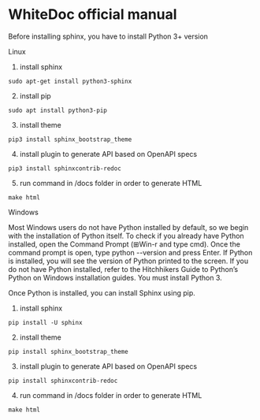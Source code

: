 # WhiteDoc official manual 

Before installing sphinx, you have to install Python 3+ version

Linux

1. install sphinx
   
`sudo apt-get install python3-sphinx`

2. install pip

`sudo apt install python3-pip`

3. install theme

`pip3 install sphinx_bootstrap_theme`

4. install plugin to generate API based on OpenAPI specs

`pip3 install sphinxcontrib-redoc`

5. run command in /docs folder in order to generate HTML

`make html`


Windows

Most Windows users do not have Python installed by default, so we begin with the installation of Python itself. To check if you already have Python installed, open the Command Prompt (⊞Win-r and type cmd). Once the command prompt is open, type python --version and press Enter. If Python is installed, you will see the version of Python printed to the screen. If you do not have Python installed, refer to the Hitchhikers Guide to Python’s Python on Windows installation guides. You must install Python 3.

Once Python is installed, you can install Sphinx using pip.

1. install sphinx

`pip install -U sphinx`

2. install theme

`pip install sphinx_bootstrap_theme`

3. install plugin to generate API based on OpenAPI specs

`pip install sphinxcontrib-redoc`

4. run command in /docs folder in order to generate HTML

`make html`

